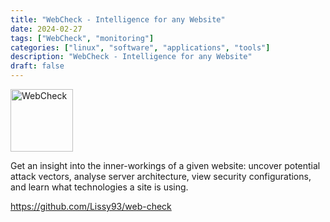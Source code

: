 ```yaml
---
title: "WebCheck - Intelligence for any Website"
date: 2024-02-27
tags: ["WebCheck", "monitoring"]
categories: ["linux", "software", "applications", "tools"]
description: "WebCheck - Intelligence for any Website"
draft: false
---
```


<img src="https://camo.githubusercontent.com/e081ebebf2ef1dbe9ecffa081063db7c9f696e5913d75699f7d2968a186d0d72/68747470733a2f2f692e6962622e636f2f7131675a4e32702f7765622d636865636b2d6c6f676f2e706e67" alt="WebCheck" width="100" height="100">

Get an insight into the inner-workings of a given website: uncover potential attack vectors, analyse server architecture, view security configurations, and learn what technologies a site is using.

https://github.com/Lissy93/web-check
